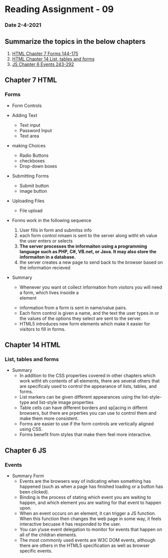 # Reading Assignment - 09
### Date 2-4-2021
 
## Summarize the topics in the below chapters
1. [HTML Chapter 7 Forms 144-175](#chapter-7-html)
1. [HTML Chapter 14 List, tables and forms](#chapter-14-html)
1. [JS Chapter 6 Events 243-292](#chapter-6-js)

## Chapter 7 HTML
### Forms
 - Form Controls
  - Adding Text
    - Text input
    - Password Input
    - Text area
  - making Choices
    - Radio Buttons
    - checkboxes
    - Drop-down boxes
  - Submitting Forms
    - Submit button
    - image button
  - Uploading Files
    - File upload
- Forms work in the following sequence
  1. User fills in form and submitss info
  1. each form control nmaen is sent to the server along witht eh value the user enters or selects
  1. **The server processes the informaiton using a programming language such as PHP, C#, VB.net, or Java. It may also store the informaiton in a database.**
  1. the server creates a new page to send back to the browser based on the information recieved

- Summary
  - Whenever you want ot collect information from visitors you will need a form, which lives insoide a <form> element
  - information from a form is sent in name/value pairs.
  - Each form control is given a name, and the text the user types in or the values of the options they select are sent to the server.
  - HTML5 introduces new form elements which make it easier for visitors to fill in forms.

## Chapter 14 HTML
### List, tables and forms
- Summary
  - In addition to the CSS properties covered in other chapters which work witht eh contents of all elements, there are several others that are specificaly used to control the appearance of lists, tables, and forms.
  - List markers can be given different appearances using the list-style-type and list-style image properties
  - Table cells can have different borders and sp[acing in differnt browsers, but there are prperties you can use to control them and make them more consistent.
  - Forms are easier to use if the form controls are vertically aligned using CSS.
  - Forms benefit from styles that make them feel more interactive.
## Chapter 6 JS
### Events
- Summary Form
  - Events are the browsers way of indicating when something has happened (such as when a page has finished loading or a button has been clicked).
  - Binding is the process of stating which event you are waiting to happen, and which element you are waiting for that event to happen upon.
  - When an event occurs on an element, it can trigger a JS function. When this function then changes the web page in some way, it feels interactive becuase it has responded to the user.
  - You can y\use event delegation to monitor for events that happen on all of the childran elements.
  - The most commonly used events are W3C DOM events, although there are others in the HTML5 specification as well as browser specific events.